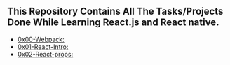 ## This Repository Contains All The Tasks/Projects Done While Learning React.js and React native.

- [0x00-Webpack:](https://github.com/KingBygone0/alx-react/tree/main/0x00-Webpack)
- [0x01-React-Intro:](https://github.com/KingBygone0/alx-react/tree/main/0x01-react_intro)
- [0x02-React-props:](https://github.com/KingBygone0/alx-react/tree/main/0x02-react_props)